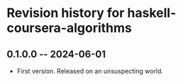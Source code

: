 # Revision history for haskell-coursera-algorithms

## 0.1.0.0 -- 2024-06-01

* First version. Released on an unsuspecting world.
